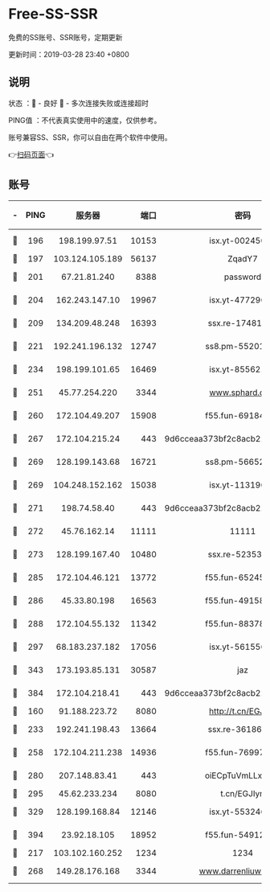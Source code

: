 # Free-SS-SSR

免费的SS账号、SSR账号，定期更新

更新时间：2019-03-28 23:40 +0800

## 说明

状态     ：🙂 - 良好 🙁 - 多次连接失败或连接超时

PING值   ：不代表真实使用中的速度，仅供参考。

账号兼容SS、SSR，你可以自由在两个软件中使用。

👉[扫码页面](https://liesauer.github.io/Free-SS-SSR/)👈

## 账号

|-|PING|服务器|端口|密码|加密方式|区域|
|:----:|:----:|:-----:|-----:|:----:|:----:|:----:|
|🙂|196|198.199.97.51|10153|isx.yt-00245029|aes-256-cfb|US|
|🙂|197|103.124.105.189|56137|ZqadY7|chacha20|US|
|🙂|201|67.21.81.240|8388|password|aes-256-cfb|US|
|🙂|204|162.243.147.10|19967|isx.yt-47729696|aes-256-cfb|US|
|🙂|209|134.209.48.248|16393|ssx.re-17481925|aes-256-cfb|US|
|🙂|221|192.241.196.132|12747|ss8.pm-55201194|aes-256-cfb|US|
|🙂|234|198.199.101.65|16469|isx.yt-85562191|aes-256-cfb|US|
|🙂|251|45.77.254.220|3344|www.sphard.com|aes-256-cfb|SG|
|🙂|260|172.104.49.207|15908|f55.fun-69184695|aes-256-cfb|SG|
|🙂|267|172.104.215.24|443|9d6cceaa373bf2c8acb22e60b6a58be6|aes-256-cfb|US|
|🙂|269|128.199.143.68|16721|ss8.pm-56652632|aes-256-cfb|SG|
|🙂|269|104.248.152.162|15038|isx.yt-11319657|aes-256-cfb|SG|
|🙂|271|198.74.58.40|443|9d6cceaa373bf2c8acb22e60b6a58be6|aes-256-cfb|US|
|🙂|272|45.76.162.14|11111|11111|aes-256-cfb|SG|
|🙂|273|128.199.167.40|10480|ssx.re-52353486|aes-256-cfb|SG|
|🙂|285|172.104.46.121|13772|f55.fun-65245413|aes-256-cfb|SG|
|🙂|286|45.33.80.198|16563|f55.fun-49158417|aes-256-cfb|US|
|🙂|288|172.104.55.132|11342|f55.fun-88378676|aes-256-cfb|SG|
|🙂|297|68.183.237.182|17056|isx.yt-56155627|aes-256-cfb|SG|
|🙂|343|173.193.85.131|30587|jaz|aes-256-cfb|US|
|🙂|384|172.104.218.41|443|9d6cceaa373bf2c8acb22e60b6a58be6|aes-256-cfb|US|
|🙂|160|91.188.223.72|8080|http://t.cn/EGJIyrl|rc4-md5|RU|
|🙂|233|192.241.198.43|13664|ssx.re-36186556|aes-256-cfb|US|
|🙂|258|172.104.211.238|14936|f55.fun-76997042|aes-256-cfb|US|
|🙂|280|207.148.83.41|443|oiECpTuVmLLxk4Ts|aes-256-cfb|AU|
|🙂|295|45.62.233.234|8080|t.cn/EGJIyrl|rc4-md5|CA|
|🙂|329|128.199.168.84|12146|isx.yt-55324630|aes-256-cfb|SG|
|🙂|394|23.92.18.105|18952|f55.fun-54912159|aes-256-cfb|US|
|🙁|217|103.102.160.252|1234|1234|rc4-md5|JP|
|🙁|268|149.28.176.168|3344|www.darrenliuwei.com|aes-256-cfb|AU|
